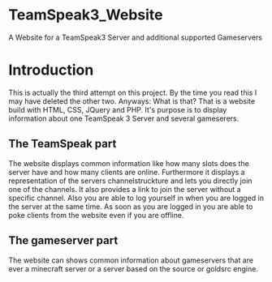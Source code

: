 # TeamSpeak3_Website
A Website for a TeamSpeak3 Server and additional supported Gameservers

# Introduction
This is actually the third attempt on this project. By the time you read this I may have deleted the other two. Anyways: What is that?
That is a website build with HTML, CSS, JQuery and PHP. It's purpose is to display information about one TeamSpeak 3 Server and several gameserers.

## The TeamSpeak part
The website displays common information like how many slots does the server have and how many clients are online. Furthermore it displays a representation of the servers channelstruckture and lets you directly join one of the channels.
It also provides a link to join the server without a specific channel. Also you are able to log yourself in when you are logged in the server at the same time. As soon as you are logged in you are able to poke clients from the website even if you are offline.

## The gameserver part
The website can shows common information about gameservers that are ever a minecraft server or a server based on the source or goldsrc engine.
